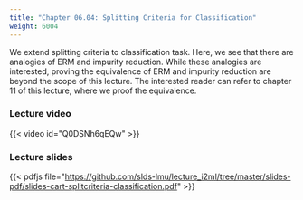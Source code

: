 ```yaml
---
title: "Chapter 06.04: Splitting Criteria for Classification"
weight: 6004
---
```

We extend splitting criteria to classification task.
Here, we see that there are analogies of ERM and impurity reduction.
While these analogies are interested, proving the equivalence of ERM and impurity reduction are beyond the scope of this lecture.
The interested reader can refer to chapter 11 of this lecture, where we proof the equivalence.

<!--more-->

### Lecture video

{{< video id="Q0DSNh6qEQw" >}}

### Lecture slides

{{< pdfjs file="https://github.com/slds-lmu/lecture_i2ml/tree/master/slides-pdf/slides-cart-splitcriteria-classification.pdf" >}}
